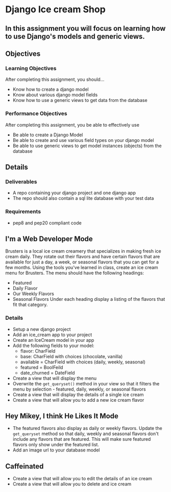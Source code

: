 # Django Ice cream Shop
In this assignment you will focus on learning how to use Django's models and generic views.
----------------------------
## Objectives
### Learning Objectives
After completing this assignment, you should…
* Know how to create a django model
* Know about various django model fields
* Know how to use a generic views to get data from the database
### Performance Objectives
After completing this assignment, you be able to effectively use
* Be able to create a Django Model
* Be able to create and use various field types on your django model
* Be able to use generic views to get model instances (objects) from the database
## Details
### Deliverables
* A repo containing your django project and one django app
* The repo should also contain a sql lite database with your test data
### Requirements
* pep8 and pep20 compliant code
## I'm a Web Developer Mode
Brusters is a local ice cream creamery that specializes in making fresh ice cream daily. They rotate out their flavors and have certain flavors that are available for just a day, a week, or seasonal flavors that you can get for a few months.
Using the tools you've learned in class, create an ice cream menu for Brusters. The menu should have the following headings:
* Featured
* Daily Flavor
* Our Weekly Flavors
* Seasonal Flavors
Under each heading display a listing of the flavors that fit that category.
### Details
 * Setup a new django project
 * Add an ice_cream app to your project
 * Create an IceCream model in your app
 * Add the following fields to your model:
	 * flavor: CharField
	 * base: CharField with choices (chocolate, vanilla)
	 * available = CharField with choices (daily, weekly, seasonal)
	 * featured = BoolFeild
	 * date_churned = DateField
 * Create a view that will display the menu
 * Overwrite the ```get_queryset()``` method in your view so that it filters the menu by selection - featured, daily, weekly, or seasonal flavors
* Create a view that will display the details of a single ice cream
* Create a view that will allow you to add a new ice cream flavor
## Hey Mikey, I think He Likes It Mode
* The featured flavors also display as daily or weekly flavors. Update the ```get_queryset``` method so that daily, weekly and seasonal flavors don't include any flavors that are featured. This will make sure featured flavors only show under the featured list.
* Add an image url to your database model
## Caffeinated
* Create a view that will allow you to edit the details of an ice cream
* Create a view that will allow you to delete and ice cream
